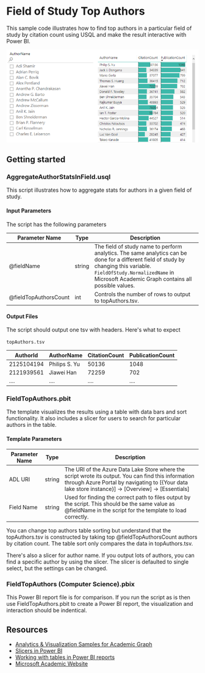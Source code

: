 # Field of Study Top Authors


This sample code illustrates how to find top authors in a particular field of study by citation count using USQL and make the result interactive with Power BI.


![](/images/PBIFieldOfStudyTopAuthors(WWW).png "Computer science top authors")


## Getting started

### AggregateAuthorStatsInField.usql

This script illustrates how to aggregate stats for authors in a given field of study. 

#### Input Parameters

The script has the following parameters

| Parameter Name |  Type  |                  Description                  |
|----------------|--------|-----------------------------------------------|
|  @fieldName    | string | The field of study name to perform analytics. The same analytics can be done for a different field of study by changing this variable. `FieldOfStudy.NormalizedName` in Microsoft Academic Graph contains all possible values.|
| @fieldTopAuthorsCount | int | Controls the number of rows to output to topAuthors.tsv. |


#### Output Files

The script should output one tsv with headers. Here's what to expect

`topAuthors.tsv`

| AuthorId | AuthorName  | CitationCount | PublicationCount |
|----------|-------------|---------------|------------------|
|2125104194|Philips S. Yu|    50136      |     1048         |
|2121939561|Jiawei Han   |    72259      |     702          |
|....      |....         |....           |....              |

### FieldTopAuthors.pbit

The template visualizes the results using a table with data bars and sort functionality. It also includes a slicer for users to search for particular authors in the table.

#### Template Parameters
| Parameter Name |  Type  |                  Description                  |
|----------------|--------|-----------------------------------------------|
|  ADL URI    | string | The URI of the Azure Data Lake Store where the script wrote its output. You can find this information through Azure Portal by navigating to [{Your data lake store instance}] -> [Overview] -> [Essentials]  |
| Field Name | string | Used for finding the correct path to files output by the script. This should be the same value as @fieldName in the script for the template to load correctly. |


You can change top authors table sorting but understand that the topAuthors.tsv is constructed by taking top @fieldTopAuthorsCount authors by citation count. The table sort only compares the data in topAuthors.tsv.

There's also a slicer for author name. If you output lots of authors, you can find a specific author by using the slicer. The slicer is defaulted to single select, but the settings can be changed.

### FieldTopAuthors (Computer Science).pbix

This Power BI report file is for comparison. If you run the script as is then use FieldTopAuthors.pbit to create a Power BI report, the visualization and interaction should be indentical. 

## Resources

- [Analytics & Visualization Samples for Academic Graph](https://github.com/Azure-Samples/academic-knowledge-analytics-visualization)
- [Slicers in Power BI](https://docs.microsoft.com/en-us/power-bi/power-bi-visualization-slicers)
- [Working with tables in Power BI reports](https://docs.microsoft.com/en-us/power-bi/power-bi-visualization-tables)
- [Microsoft Academic Website](https://academic.microsoft.com/) 